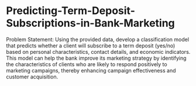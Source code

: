 # Predicting-Term-Deposit-Subscriptions-in-Bank-Marketing

Problem Statement: Using the provided data, develop a classification model that predicts whether a client will subscribe to a term deposit (yes/no) based on personal characteristics, contact details, and economic indicators. This model can help the bank improve its marketing strategy by identifying the characteristics of clients who are likely to respond positively to marketing campaigns, thereby enhancing campaign effectiveness and customer acquisition.
